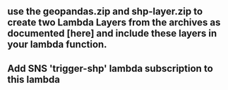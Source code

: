 ## use the geopandas.zip and shp-layer.zip to create two Lambda Layers from the archives as documented [here] and include these layers in your lambda function.

## Add SNS 'trigger-shp' lambda subscription to this lambda 